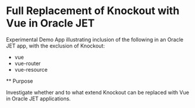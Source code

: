 # Full Replacement of Knockout with Vue in Oracle JET

Experimental Demo App illustrating inclusion of 
the following in an Oracle JET app, with the exclusion
of Knockout:

   * vue
   * vue-router
   * vue-resource

** Purpose 

Investigate whether and to what extend Knockout can
be replaced with Vue in Oracle JET applications.

